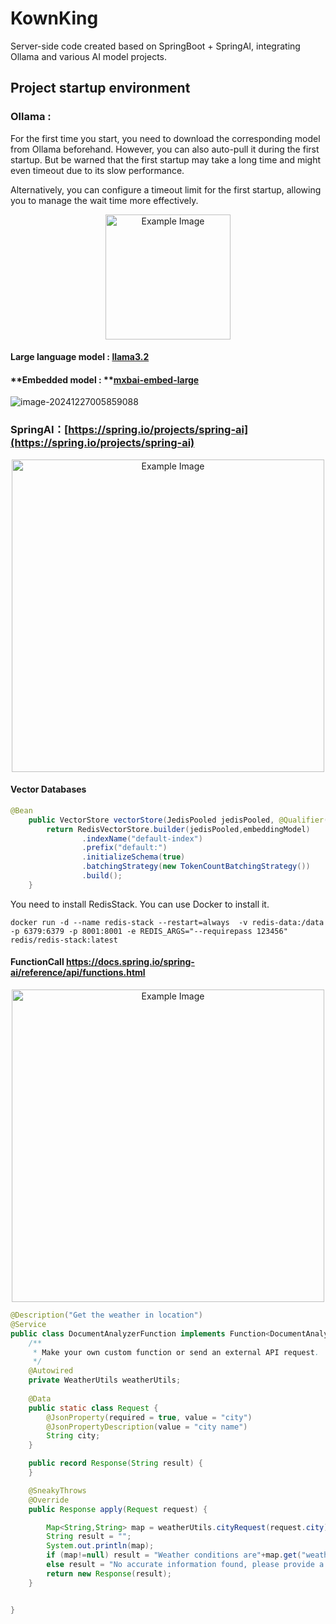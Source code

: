 # KownKing
Server-side code created based on SpringBoot + SpringAI, integrating Ollama and various AI model projects.

## Project startup environment
### **Ollama :**  

For the first time you start, you need to download the corresponding model from Ollama beforehand. However, you
can also auto-pull it during the first startup. But be warned that the first startup may take a long time and
might even timeout due to its slow performance.

Alternatively, you can configure a timeout limit for the first startup, allowing you to manage the wait time more
effectively.

<div style="text-align: center;">   <img src="https://ollama.com/public/ollama.png" alt="Example Image" width="200px"> </div>  

#### **Large language model :** [llama3.2](https://ollama.com/library/llama3.2)

#### **Embedded model : **[mxbai-embed-large](https://ollama.com/library/mxbai-embed-large)

![image-20241227005859088](https://dgimg.dghhfun.top//typora/24--12--27/d4e781eb-46da-4cc6-9731-c33ddce6f84c.png)

### **SpringAI**：[https://spring.io/projects/spring-ai](https://spring.io/projects/spring-ai)

<div style="text-align: center;">  <img src="https://images.ctfassets.net/mnrwi97vnhts/4mda205vy509Dx3vGkMwFr/af520e66dc79fb80cd1bc129a11d6d23/spring-ai-integration-diagram-3.svg" alt="Example Image" width="500px"></div> 

#### Vector Databases

``` java
@Bean
    public VectorStore vectorStore(JedisPooled jedisPooled, @Qualifier("ollamaEmbeddingModel")EmbeddingModel embeddingModel) {
        return RedisVectorStore.builder(jedisPooled,embeddingModel)
                .indexName("default-index")
                .prefix("default:")
                .initializeSchema(true)
                .batchingStrategy(new TokenCountBatchingStrategy())
                .build();
    }
```

You need to install RedisStack. You can use Docker to install it.

``` docker
docker run -d --name redis-stack --restart=always  -v redis-data:/data -p 6379:6379 -p 8001:8001 -e REDIS_ARGS="--requirepass 123456" redis/redis-stack:latest
```

#### FunctionCall  https://docs.spring.io/spring-ai/reference/api/functions.html

<div style="text-align: center;">  <img src="https://docs.spring.io/spring-ai/reference/_images/function-calling-basic-flow.jpg" alt="Example Image" width="500px"></div> 

``` java
@Description("Get the weather in location")
@Service
public class DocumentAnalyzerFunction implements Function<DocumentAnalyzerFunction.Request, DocumentAnalyzerFunction.Response> {
    /**
     * Make your own custom function or send an external API request.
     */
    @Autowired
    private WeatherUtils weatherUtils;
    
    @Data
    public static class Request {
        @JsonProperty(required = true, value = "city")
        @JsonPropertyDescription(value = "city name")
        String city;
    }

    public record Response(String result) {
    }

    @SneakyThrows
    @Override
    public Response apply(Request request) {

        Map<String,String> map = weatherUtils.cityRequest(request.city);
        String result = "";
        System.out.println(map);
        if (map!=null) result = "Weather conditions are"+map.get("weather")+"Temperature is"+map.get("temperature")+"°C";
        else result = "No accurate information found, please provide a correct city name.";
        return new Response(result);
    }


}
```

